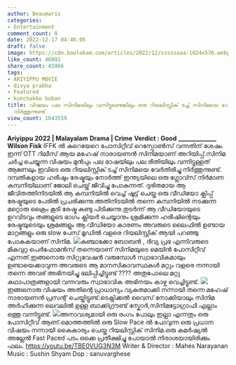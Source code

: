 ```yaml
---
author: Beaumaris
categories:
- Entertainment
comment_count: 0
date: 2022-12-17 04:46:05
draft: false
image: https://cdn.boolokam.com/articles/2022/12/sssssaaa-1024x576.webp
like_count: 46091
share_count: 45966
tags:
- ARIYIPPU MOVIE
- divya prabha
- Featured
- kunchakko boban
title: വിഷയം പല സിനിമയിലും വന്നിട്ടുണ്ടെങ്കിലും ഒരു റിയലിസ്റ്റിക് ടച്ച്‌ സിനിമയെ വേർതിരിച്ചു
  നിർത്തുന്നുണ്ട്
view_count: 1643559
---
```


**Ariyippu** **2022 | Malayalam** **Drama | Crime** **Verdict : Good** **_____________** **Wilson Fisk** IFFK ൽ കുറെയേറെ പോസിറ്റീവ് റെസ്പോൺസ് വന്നതിന് ശേഷം ഇന്ന് OTT റിലീസ് ആയ മഹേഷ്‌ നാരായണൻ സിനിമയാണ് അറിയിപ്പ്.സിനിമ ചർച്ച ചെയ്യുന്ന വിഷയം മുൻപും പല ഭാഷയിലും പല രീതിയിലും വന്നിട്ടുള്ളത് ആണേലും ഇവിടെ ഒരു റിയലിസ്റ്റിക് ടച്ച്‌ സിനിമയെ വേർതിരിച്ചു നിർത്തുന്നുണ്ട്. ദമ്പതികളായ ഹരീഷും രേഷ്മയും നോർത്ത് ഇന്ത്യയിലെ ഒരു ഗ്ലോവ്സ് നിർമാണ കമ്പനിയിലാണ് ജോലി ചെയ്ത് ജീവിച്ചു പോകുന്നത്. ദുരിതമായ ആ ജീവിതത്തിനിടയിൽ ആ കമ്പനിയിൽ വെച്ച് ഷൂട്ട്‌ ചെയ്ത ഒരു വീഡിയോ ക്ലിപ്പ് രേഷ്മയുടെ പേരിൽ പ്രചരിക്കുന്നു.അതിനിടയിൽ തന്നെ കമ്പനിയിൽ നടക്കുന്ന മറ്റൊരു ക്രൈം കൂടി രേഷ്മ കണ്ടു പിടിക്കുന്നു.തുടർന്ന് ആ വീഡിയോയുടെ ഉറവിടവും തങ്ങളുടെ ഭാഗം ക്ലിയർ ചെയ്യാനും ശ്രമിക്കുന്ന ഹരീഷിന്റെയും രേഷ്മയുടെയും ശ്രമങ്ങളും ആ വീഡിയോ കാരണം അവരുടെ ലൈഫിൽ ഉണ്ടായ മാറ്റങ്ങളും ഒരു slow പേസ് മൂഡിൽ വളരെ റിയലിസ്റ്റിക് ആയി പറഞ്ഞു പോകുകയാണ് സിനിമ. ![](https://cdn.boolokam.com/articles/2022/12/sssssaaa-1024x576.webp)കുഞ്ചാക്കോ ബോബൻ , ദിവ്യ പ്രഭ എന്നിവരുടെ മികവുറ്റ പെർഫോമൻസ് തന്നെയാണ് സിനിമയുടെ മെയിൻ പോസിറ്റീവ് എന്നത്.ഇങ്ങനൊരു സിറ്റുവേഷൻ വരുമ്പോൾ സ്വാഭാവികമായും ഉണ്ടായെക്കാവുന്ന അവരുടെ ആ മാനസികാവസ്ഥകൾ മറ്റും വളരെ നന്നായി തന്നെ അവര് അഭിനയിച്ചു ഭലിപ്പിച്ചിട്ടുണ്ട് ???? അതുപോലെ മറ്റു കഥാപാത്രങ്ങളായി വന്നവരും സ്വാഭാവിക അഭിനയം കാഴ്ച വെച്ചിട്ടുണ്ട്. ![](https://cdn.boolokam.com/articles/2022/12/ddqdqddd-1024x684.jpg)ഇങ്ങനൊരു വിഷയം അതിന്റെ പ്രാധാന്യം വ്യകതമാക്കി നന്നായി തന്നെ മഹേഷ്‌ നാരായണൻ പ്രസന്റ് ചെയ്തിട്ടുണ്ട്.ടെക്നിക്കൽ വൈസ് നോക്കിയാലും സിനിമ അർഹിക്കുന്ന ലെവലിൽ ഉള്ള ബാക്ക്ഗ്രൗണ്ട് സ്കോർ,സിനിമട്ടോഗ്രാഫി എല്ലാം ഒത്തു വന്നിട്ടുണ്ട്. ![](https://cdn.boolokam.com/articles/2022/12/e1e1.webp)അനാവശ്യമായി ഒരു രംഗം പോലും ഇല്ലാ എന്നതും ഒരു പോസിറ്റീവ് ആണ്.മൊത്തത്തിൽ ഒരു Slow Pace ൽ പോവുന്ന ഒരു പ്രധാന വിഷയം നന്നായി കൈകാര്യം ചെയ്ത റിയലിസ്റ്റിക് സിനിമ.ഒരു കമർഷ്യൽ അല്ലേൽ Fast Paced പടം ഒക്കെ പ്രതീക്ഷിച്ചു പോയാൽ നിരാശയായിരിക്കും ഫലം. https://youtu.be/TBE0VUG3N3M Writer & Director : Mahes Narayanan Music : Sushin Shyam Dop : sanuvarghese